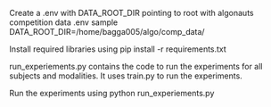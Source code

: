 Create a .env with DATA_ROOT_DIR pointing to root with algonauts competition data
.env sample
DATA_ROOT_DIR=/home/bagga005/algo/comp_data/

Install required libraries using pip install -r requirements.txt

run_experiements.py contains the code to run the experiments for all subjects and modalities. It uses train.py to run the experiments.

Run the experiments using python run_experiements.py





